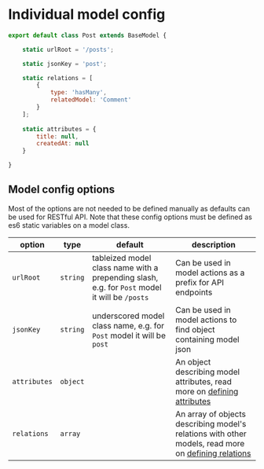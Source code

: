 # Individual model config

```js
export default class Post extends BaseModel {

	static urlRoot = '/posts';

	static jsonKey = 'post';

	static relations = [
		{
			type: 'hasMany',
			relatedModel: 'Comment'
		}
	];
	
	static attributes = {
		title: null,
		createdAt: null
	}

}
```

## Model config options

Most of the options are not needed to be defined manually as defaults can be used for RESTful API. Note that these config options must be defined as es6 static variables on a model class.

| option | type | default | description |
| -- | -- | -- | -- |
| `urlRoot` | `string` | tableized model class name with a prepending slash, e.g. for `Post` model it will be `/posts` | Can be used in model actions as a prefix for API endpoints |
| `jsonKey` | `string` | underscored model class name, e.g. for `Post` model it will be `post` | Can be used in model actions to find object containing model json |
| `attributes` | `object` |  | An object describing model attributes, read more on [defining attributes](defining_attributes.md) |
| `relations` | `array` |  | An array of objects describing model's relations with other models, read more on [defining relations](defining_relations.md) |